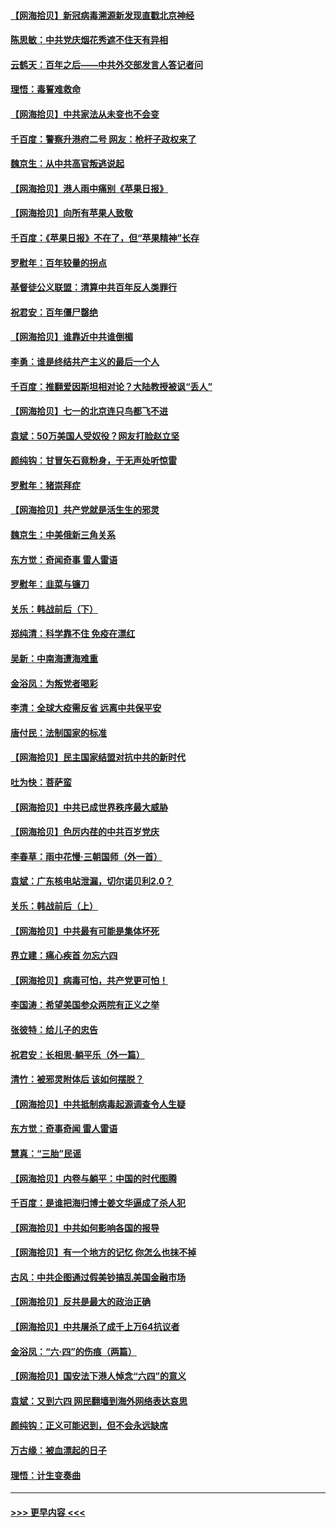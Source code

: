 #### [【网海拾贝】新冠病毒溯源新发现直戳北京神经](../pages/nsc993/n13052425.md?t=06290002) 
#### [陈思敏：中共党庆烟花秀遮不住天有异相](../pages/nsc993/n13052020.md?t=06290002) 
#### [云鹤天：百年之后——中共外交部发言人答记者问](../pages/nsc993/n13051604.md?t=06290002) 
#### [理悟：毒誓难救命](../pages/nsc993/n13051601.md?t=06290002) 
#### [【网海拾贝】中共家法从未变也不会变](../pages/nsc993/n13050366.md?t=06290002) 
#### [千百度：警察升港府二号 网友：枪杆子政权来了](../pages/nsc993/n13050261.md?t=06290002) 
#### [魏京生：从中共高官叛逃说起](../pages/nsc993/n13048997.md?t=06290002) 
#### [【网海拾贝】港人雨中痛别《苹果日报》](../pages/nsc993/n13048941.md?t=06290002) 
#### [【网海拾贝】向所有苹果人致敬](../pages/nsc993/n13046795.md?t=06290002) 
#### [千百度：《苹果日报》不在了，但“苹果精神”长存](../pages/nsc993/n13046703.md?t=06290002) 
#### [罗慰年：百年较量的拐点](../pages/nsc993/n13046542.md?t=06290002) 
#### [基督徒公义联盟：清算中共百年反人类罪行](../pages/nsc993/n13046499.md?t=06290002) 
#### [祝君安：百年僵尸罄绝](../pages/nsc993/n13045595.md?t=06290002) 
#### [【网海拾贝】谁靠近中共谁倒楣](../pages/nsc993/n13044667.md?t=06290002) 
#### [李勇：谁是终结共产主义的最后一个人](../pages/nsc993/n13044397.md?t=06290002) 
#### [千百度：推翻爱因斯坦相对论？大陆教授被讽“丢人”](../pages/nsc993/n13043908.md?t=06290002) 
#### [【网海拾贝】七一的北京连只鸟都飞不进](../pages/nsc993/n13041377.md?t=06290002) 
#### [袁斌：50万美国人受奴役？网友打脸赵立坚](../pages/nsc993/n13041330.md?t=06290002) 
#### [颜纯钩：甘冒矢石竟粉身，于无声处听惊雷](../pages/nsc993/n13041140.md?t=06290002) 
#### [罗慰年：猪崇拜症](../pages/nsc993/n13041071.md?t=06290002) 
#### [【网海拾贝】共产党就是活生生的邪灵](../pages/nsc993/n13036627.md?t=06290002) 
#### [魏京生：中美俄新三角关系](../pages/nsc993/n13035986.md?t=06290002) 
#### [东方觉：奇闻奇事 雷人雷语](../pages/nsc993/n13035878.md?t=06290002) 
#### [罗慰年：韭菜与镰刀](../pages/nsc993/n13034374.md?t=06290002) 
#### [关乐：韩战前后（下）](../pages/nsc993/n13034113.md?t=06290002) 
#### [郑纯清：科学靠不住 免疫在漂红](../pages/nsc993/n13034093.md?t=06290002) 
#### [吴新：中南海遭海难重](../pages/nsc993/n13034084.md?t=06290002) 
#### [金浴凤：为叛党者喝彩](../pages/nsc993/n13034058.md?t=06290002) 
#### [李清：全球大疫需反省 远离中共保平安](../pages/nsc993/n13033784.md?t=06290002) 
#### [唐付民：法制国家的标准](../pages/nsc993/n13032944.md?t=06290002) 
#### [【网海拾贝】民主国家结盟对抗中共的新时代](../pages/nsc993/n13031717.md?t=06290002) 
#### [吐为快：菩萨蛮](../pages/nsc993/n13030033.md?t=06290002) 
#### [【网海拾贝】中共已成世界秩序最大威胁](../pages/nsc993/n13028138.md?t=06290002) 
#### [【网海拾贝】色厉内荏的中共百岁党庆](../pages/nsc993/n13025582.md?t=06290002) 
#### [李春草：雨中花慢‧三朝国师（外一首）](../pages/nsc993/n13025567.md?t=06290002) 
#### [袁斌：广东核电站泄漏，切尔诺贝利2.0？](../pages/nsc993/n13025475.md?t=06290002) 
#### [关乐：韩战前后（上）](../pages/nsc993/n13025387.md?t=06290002) 
#### [【网海拾贝】中共最有可能是集体坏死](../pages/nsc993/n13023101.md?t=06290002) 
#### [界立建：痛心疾首 勿忘六四](../pages/nsc993/n13022339.md?t=06290002) 
#### [【网海拾贝】病毒可怕，共产党更可怕！](../pages/nsc993/n13020728.md?t=06290002) 
#### [李国涛：希望美国参众两院有正义之举](../pages/nsc993/n13020674.md?t=06290002) 
#### [张彼特：给儿子的忠告](../pages/nsc993/n13018934.md?t=06290002) 
#### [祝君安：长相思‧躺平乐（外一篇）](../pages/nsc993/n13018923.md?t=06290002) 
#### [清竹：被邪灵附体后 该如何摆脱？](../pages/nsc993/n13018877.md?t=06290002) 
#### [【网海拾贝】中共抵制病毒起源调查令人生疑](../pages/nsc993/n13017785.md?t=06290002) 
#### [东方觉：奇事奇闻 雷人雷语](../pages/nsc993/n13017577.md?t=06290002) 
#### [慧真：“三胎”民谣](../pages/nsc993/n13017394.md?t=06290002) 
#### [【网海拾贝】内卷与躺平：中国的时代图腾](../pages/nsc993/n13016128.md?t=06290002) 
#### [千百度：是谁把海归博士姜文华逼成了杀人犯](../pages/nsc993/n13015218.md?t=06290002) 
#### [【网海拾贝】中共如何影响各国的报导](../pages/nsc993/n13012599.md?t=06290002) 
#### [【网海拾贝】有一个地方的记忆 你怎么也抹不掉](../pages/nsc993/n13009802.md?t=06290002) 
#### [古风：中共企图通过假美钞搞乱美国金融市场](../pages/nsc993/n13009626.md?t=06290002) 
#### [【网海拾贝】反共是最大的政治正确](../pages/nsc993/n13007051.md?t=06290002) 
#### [【网海拾贝】中共屠杀了成千上万64抗议者](../pages/nsc993/n13002713.md?t=06290002) 
#### [金浴凤：“六·四”的伤痕（两篇）](../pages/nsc993/n13001719.md?t=06290002) 
#### [【网海拾贝】国安法下港人悼念“六四”的意义](../pages/nsc993/n13001039.md?t=06290002) 
#### [袁斌：又到六四 网民翻墙到海外网络表达哀思](../pages/nsc993/n13000995.md?t=06290002) 
#### [颜纯钩：正义可能迟到，但不会永远缺席](../pages/nsc993/n13000920.md?t=06290002) 
#### [万古缘：被血漂起的日子](../pages/nsc993/n13000914.md?t=06290002) 
#### [理悟：计生变奏曲](../pages/nsc993/n13000414.md?t=06290002) 

----
#### [ >>> 更早内容 <<< ](../indexes/nsc993-earlier.md)
